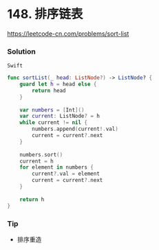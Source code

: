 # 148. 排序链表

<https://leetcode-cn.com/problems/sort-list>


### Solution

`Swift`


```swift
func sortList(_ head: ListNode?) -> ListNode? {
    guard let h = head else {
        return head
    }
    
    var numbers = [Int]()
    var current: ListNode? = h
    while current != nil {
        numbers.append(current!.val)
        current = current?.next
    }
    
    numbers.sort()
    current = h
    for element in numbers {
        current?.val = element
        current = current?.next
    }
    
    return h
}

```

### Tip

- 排序重造